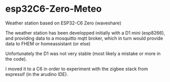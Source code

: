 # esp32C6-Zero-Meteo
Weather station based on ESP32-C6 Zero (waveshare)

The weather station has been developped initially with a D1 mini (esp8266), and providing data to a mosquitto mqtt broker, which in turn would provide data to FHEM or homeassistant (or else)

Unfortunately the D1 was not very stable (most likely a mistake or more in the code).

I moved it to a C6 in order to experiment with the zigbee stack from expressif (in the arudino IDE).

